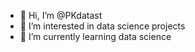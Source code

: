 - 👋 Hi, I’m @PKdatast
- 👀 I’m interested in data science projects
- 🌱 I’m currently learning data science

<!--- 
PKdatast/PKdatast is a ✨ special ✨ repository because its `README.md` (this file) appears on your GitHub profile.
You can click the Preview link to take a look at your changes.
--->

